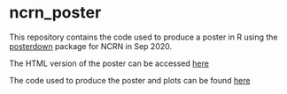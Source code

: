 # ncrn_poster

This repository contains the code used to produce a poster in R using the [posterdown](https://github.com/brentthorne/posterdown) package for NCRN in Sep 2020.


The HTML version of the poster can be accessed [here](https://agihawi.github.io/ncrn_poster/)

The code used to produce the poster and plots can be found [here](index.rmd)